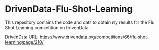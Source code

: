 # DrivenData-Flu-Shot-Learning

This repository contains the code and data to obtain my results for the Flu Shot Learning competition on DrivenData.

DrivenData URL: https://www.drivendata.org/competitions/66/flu-shot-learning/page/210/
